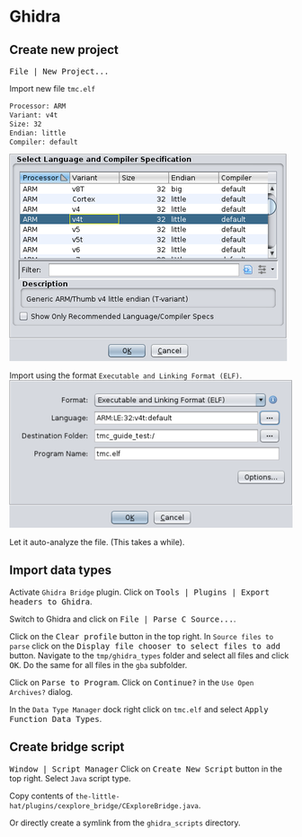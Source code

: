 # Ghidra

## Create new project
<kbd>File | New Project...</kbd>

Import new file
`tmc.elf`
```
Processor: ARM
Variant: v4t
Size: 32
Endian: little
Compiler: default
```
![Select Language and Compiler Specification dialog](img/language.png)

Import using the format `Executable and Linking Format (ELF)`.  
![Import dialog](img/import.png)

Let it auto-analyze the file. (This takes a while).

## Import data types
Activate `Ghidra Bridge` plugin. Click on <kbd>Tools | Plugins | Export headers to Ghidra</kbd>.

Switch to Ghidra and click on
<kbd>File | Parse C Source...</kbd>.

Click on the <kbd>Clear profile</kbd> button in the top right.
In `Source files to parse` click on the <kbd>Display file chooser to select files to add</kbd> button. Navigate to the `tmp/ghidra_types` folder and select all files and click <kbd>OK</kbd>. Do the same for all files in the `gba` subfolder.

Click on <kbd>Parse to Program</kbd>.
Click on <kbd>Continue?</kbd> in the `Use Open Archives?` dialog.

In the `Data Type Manager` dock right click on `tmc.elf` and select <kbd>Apply Function Data Types</kbd>.

## Create bridge script
<kbd>Window | Script Manager</kbd>
Click on <kbd>Create New Script</kbd> button in the top right.
Select `Java` script type.

Copy contents of `the-little-hat/plugins/cexplore_bridge/CExploreBridge.java`.

Or directly create a symlink from the `ghidra_scripts` directory.